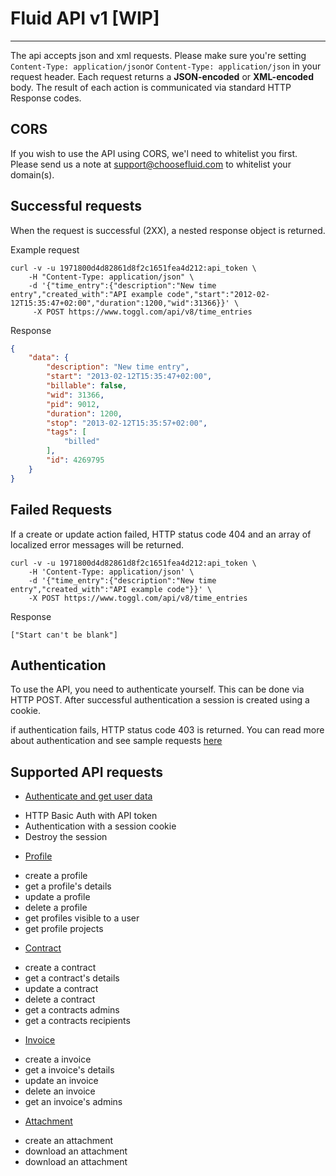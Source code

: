 # Fluid API v1 [WIP]
----
The api accepts json and xml requests. Please make sure you're setting `Content-Type: application/json`or `Content-Type: application/json` in your request header. Each request returns a **JSON-encoded** or **XML-encoded** body. The result of each action is communicated via standard HTTP Response codes.

## CORS
If you wish to use the API using CORS, we'l need to whitelist you first. Please send us a note at support@choosefluid.com to whitelist your domain(s).

## Successful requests
When the request is successful (2XX), a nested response object is returned. 

Example request

```shell
curl -v -u 1971800d4d82861d8f2c1651fea4d212:api_token \
	-H "Content-Type: application/json" \
	-d '{"time_entry":{"description":"New time entry","created_with":"API example code","start":"2012-02-12T15:35:47+02:00","duration":1200,"wid":31366}}' \
	 -X POST https://www.toggl.com/api/v8/time_entries

```

Response

```json
{
    "data": {
        "description": "New time entry",
        "start": "2013-02-12T15:35:47+02:00",
        "billable": false,
        "wid": 31366,
        "pid": 9012,
        "duration": 1200,
        "stop": "2013-02-12T15:35:57+02:00",
        "tags": [
         	"billed"
        ],
        "id": 4269795
    }
}
```

## Failed Requests

If a create or update action failed, HTTP status code 404 and an array of localized error messages will be returned.

```shell
curl -v -u 1971800d4d82861d8f2c1651fea4d212:api_token \
	-H 'Content-Type: application/json' \
	-d '{"time_entry":{"description":"New time entry","created_with":"API example code"}}' \
	-X POST https://www.toggl.com/api/v8/time_entries
```

Response

`["Start can't be blank"]`

## Authentication

To use the API, you need to authenticate yourself. This can be done via HTTP POST. After successful authentication a session is created using a cookie.

if authentication fails, HTTP status code 403 is returned. You can read more about authentication and see sample requests [here](chapters/authentication.md)

## Supported API requests

* [Authenticate and get user data](chapters/authentication.md)
 - HTTP Basic Auth with API token
 - Authentication with a session cookie
 - Destroy the session
* [Profile](chapters/profile.md)
 - create a profile
 - get a profile's details
 - update a profile
 - delete a profile
 - get profiles visible to a user
 - get profile projects
* [Contract](chapters/contract.md)
 - create a contract
 - get a contract's details
 - update a contract
 - delete a contract
 - get a contracts admins
 - get a contracts recipients
* [Invoice](chapters/invoice.md)
 - create a invoice
 - get a invoice's details
 - update an invoice
 - delete an invoice
 - get an invoice's admins
* [Attachment](chapters/attachment.md)
 - create an attachment
 - download an attachment
 - download an attachment